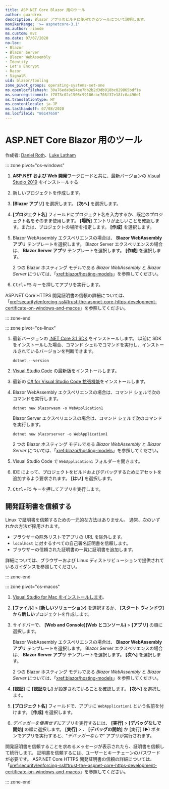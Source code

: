 ```yaml
---
title: ASP.NET Core Blazor 用のツール
author: guardrex
description: Blazor アプリのビルドに使用できるツールについて説明します。
monikerRange: '>= aspnetcore-3.1'
ms.author: riande
ms.custom: mvc
ms.date: 07/07/2020
no-loc:
- Blazor
- Blazor Server
- Blazor WebAssembly
- Identity
- Let's Encrypt
- Razor
- SignalR
uid: blazor/tooling
zone_pivot_groups: operating-systems-set-one
ms.openlocfilehash: 30a76eda0e94ee7bb2b2d3db918bc029865bdf1a
ms.sourcegitcommit: f7873c02c1505c99106cbc708f37e18fc0a496d1
ms.translationtype: HT
ms.contentlocale: ja-JP
ms.lasthandoff: 07/08/2020
ms.locfileid: "86147650"
---
```

# <a name="tooling-for-aspnet-core-blazor"></a>ASP.NET Core Blazor 用のツール

作成者: [Daniel Roth](https://github.com/danroth27)、[Luke Latham](https://github.com/guardrex)

::: zone pivot="os-windows"

1. **ASP.NET および Web 開発**ワークロードと共に、最新バージョンの [Visual Studio 2019](https://visualstudio.microsoft.com/downloads/) をインストールする

1. 新しいプロジェクトを作成します。

1. **[Blazor アプリ]** を選択します。 **[次へ]** を選択します。

1. **[プロジェクト名]** フィールドにプロジェクト名を入力するか、既定のプロジェクト名をそのまま使用します。 **[場所]** エントリが正しいことを確認します。または、プロジェクトの場所を指定します。 **[作成]** を選択します。

1. Blazor WebAssembly エクスペリエンスの場合は、 **Blazor WebAssembly アプリ** テンプレートを選択します。 Blazor Server エクスペリエンスの場合は、 **Blazor Server アプリ** テンプレートを選択します。 **[作成]** を選択します。

   2 つの Blazor ホスティング モデルである *Blazor WebAssembly* と *Blazor Server* については、「<xref:blazor/hosting-models>」を参照してください。

1. <kbd>Ctrl</kbd>+<kbd>F5</kbd> キーを押してアプリを実行します。

ASP.NET Core HTTPS 開発証明書の信頼の詳細については、「<xref:security/enforcing-ssl#trust-the-aspnet-core-https-development-certificate-on-windows-and-macos>」を参照してください。

::: zone-end

::: zone pivot="os-linux"

1. 最新バージョンの [.NET Core 3.1 SDK](https://dotnet.microsoft.com/download/dotnet-core/3.1) をインストールします。 以前に SDK をインストールした場合、コマンド シェルでコマンドを実行し、インストールされているバージョンを判断できます。

   ```dotnetcli
   dotnet --version
   ```

1. [Visual Studio Code](https://code.visualstudio.com/) の最新版をインストールします。

1. 最新の [C# for Visual Studio Code 拡張機能](https://marketplace.visualstudio.com/items?itemName=ms-dotnettools.csharp)をインストールします。

1. Blazor WebAssembly エクスペリエンスの場合は、コマンド シェルで次のコマンドを実行します。

   ```dotnetcli
   dotnet new blazorwasm -o WebApplication1
   ```

   Blazor Server エクスペリエンスの場合は、コマンド シェルで次のコマンドを実行します。

   ```dotnetcli
   dotnet new blazorserver -o WebApplication1
   ```

   2 つの Blazor ホスティング モデルである *Blazor WebAssembly* と *Blazor Server* については、「<xref:blazor/hosting-models>」を参照してください。

1. Visual Studio Code で `WebApplication1` フォルダーを開きます。

1. IDE によって、プロジェクトをビルドおよびデバッグするためにアセットを追加するよう要求されます。 **[はい]** を選択します。

1. <kbd>Ctrl</kbd>+<kbd>F5</kbd> キーを押してアプリを実行します。

## <a name="trust-a-development-certificate"></a>開発証明書を信頼する

Linux で証明書を信頼するための一元的な方法はありません。 通常、次のいずれかの方法が採用されます。

* ブラウザーの除外リストでアプリの URL を除外します。
* `localhost` に対するすべての自己署名証明書を信頼します。
* ブラウザーの信頼された証明書の一覧に証明書を追加します。

詳細については、ブラウザーおよび Linux ディストリビューションで提供されているガイダンスを参照してください。

::: zone-end

::: zone pivot="os-macos"

1. [Visual Studio for Mac をインストールします](https://visualstudio.microsoft.com/vs/mac/)。

1. **[ファイル]**  >  **[新しいソリューション]** を選択するか、 **[スタート ウィンドウ]** から**新しい**プロジェクトを作成します。

1. サイドバーで、 **[Web and Console]\(Web とコンソール\)**  >  **[アプリ]** の順に選択します。

   Blazor WebAssembly エクスペリエンスの場合は、 **Blazor WebAssembly アプリ** テンプレートを選択します。 Blazor Server エクスペリエンスの場合は、 **Blazor Server アプリ** テンプレートを選択します。 **[次へ]** を選択します。

   2 つの Blazor ホスティング モデルである *Blazor WebAssembly* と *Blazor Server* については、「<xref:blazor/hosting-models>」を参照してください。

1. **[認証]** に **[認証なし]** が設定されていることを確認します。 **[次へ]** を選択します。

1. **[プロジェクト名]** フィールドで、アプリに `WebApplication1` という名前を付けます。 **[作成]** を選択します。

1. *デバッガーを使用せずに*アプリを実行するには、 **[実行]**  >  **[デバッグなしで開始]** の順に選択します。 **[実行]**  > 、 **[デバッグの開始]** か [実行] (&#9654;) ボタンでアプリを実行すると、"*デバッガーなしで*" アプリが実行されます。

開発証明書を信頼することを求めるメッセージが表示されたら、証明書を信頼して続行します。 証明書を信頼するには、ユーザーとキーチェーンのパスワードが必要です。 ASP.NET Core HTTPS 開発証明書の信頼の詳細については、「<xref:security/enforcing-ssl#trust-the-aspnet-core-https-development-certificate-on-windows-and-macos>」を参照してください。

::: zone-end
